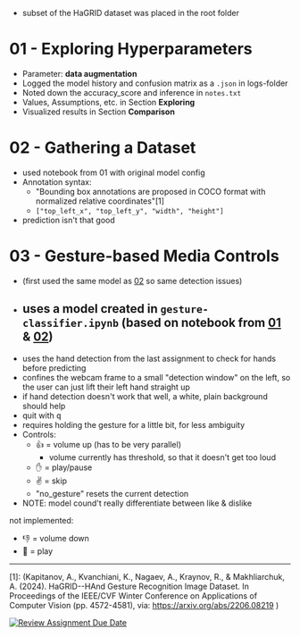 - subset of the HaGRID dataset was placed in the root folder

# 01 - Exploring Hyperparameters 
- Parameter: **data augmentation**
- Logged the model history and confusion matrix as a `.json` in logs-folder 
- Noted down the accuracy_score and inference  in `notes.txt`
- Values, Assumptions, etc. in Section **Exploring**
- Visualized results in Section **Comparison**

# 02 - Gathering a Dataset
- used notebook from 01 with original model config
- Annotation syntax:
  - "Bounding box annotations are proposed in COCO format with normalized relative coordinates"[1]
  - `["top_left_x", "top_left_y", "width", "height"]`
- prediction isn't that good



# 03 - Gesture-based Media Controls
- (first used the same model as [02](#02---gathering-a-dataset) so same detection issues)
- uses a model created in `gesture-classifier.ipynb` (based on notebook from [01](#01---exploring-hyperparameters) & [02](#02---gathering-a-dataset))
  - 
- uses the hand detection from the last assignment to check for hands before predicting
- confines the webcam frame to a small "detection window" on the left, so the user can just lift their left hand straight up
- if hand detection doesn't work that well, a white, plain background should help
- quit with <kbd>q</kbd>
- requires holding the gesture for a little bit, for less ambiguity 
- Controls:
  - 👍 = volume up (has to be very parallel)
    - volume currently has threshold, so that it doesn't get too loud
  - ✋ = play/pause 
  - ✌️ = skip
  - "no_gesture" resets the current detection
- NOTE: model cound't really differentiate between like & dislike 


not implemented:
- 👎 = volume down
- 🤘 = play

---
[1]: (Kapitanov, A., Kvanchiani, K., Nagaev, A., Kraynov, R., & Makhliarchuk, A. (2024). HaGRID--HAnd Gesture Recognition Image Dataset. In Proceedings of the IEEE/CVF Winter Conference on Applications of Computer Vision (pp. 4572-4581), via: https://arxiv.org/abs/2206.08219 )

[![Review Assignment Due Date](https://classroom.github.com/assets/deadline-readme-button-24ddc0f5d75046c5622901739e7c5dd533143b0c8e959d652212380cedb1ea36.svg)](https://classroom.github.com/a/GaaycKto)
